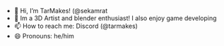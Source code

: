 - 👋 Hi, I’m TarMakes! (@sekamrat
- 👀 Im a 3D Artist and blender enthusiast! I also enjoy game developing 
- 📫 How to reach me: Discord (@tarmakes)
- 😄 Pronouns: he/him

<!---
sekamrat/sekamrat is a ✨ special ✨ repository because its `README.md` (this file) appears on your GitHub profile.
You can click the Preview link to take a look at your changes.
--->
